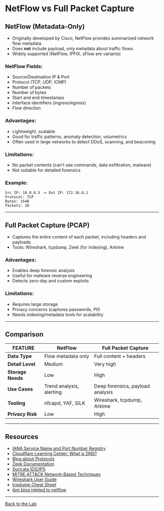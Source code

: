 # NetFlow vs Full Packet Capture

## NetFlow (Metadata-Only)
- Originally developed by Cisco, NetFlow provides summarized network flow metadata.
- Does **not** include payload, only metadata about traffic flows.
- Widely supported (NetFlow, IPFIX, sFlow are variants)

### NetFlow Fields:
- Source/Destination IP & Port
- Protocol (TCP, UDP, ICMP)
- Number of packets
- Number of bytes
- Start and end timestamps
- Interface identifiers (ingress/egress)
- Flow direction

### Advantages:
- Lightweight, scalable
- Good for traffic patterns, anomaly detection, volumetrics
- Often used in large networks to detect DDoS, scanning, and beaconing

### Limitations:
- No packet contents (can't see commands, data exfiltration, malware)
- Not suitable for detailed forensics

### Example:
```
Src IP: 10.0.0.5 -> Dst IP: 172.16.0.1
Protocol: TCP
Bytes: 1540
Packets: 10
```

---

## Full Packet Capture (PCAP)
- Captures the entire content of each packet, including headers and payloads
- Tools: Wireshark, tcpdump, Zeek (for indexing), Arkime

### Advantages:
- Enables deep forensic analysis
- Useful for malware reverse engineering
- Detects zero-day and custom exploits

### Limitations:
- Requires large storage
- Privacy concerns (captures passwords, PII)
- Needs indexing/metadata tools for scalability

---

## Comparison

| FEATURE            | NetFlow              | Full Packet Capture         |
|--------------------|----------------------|------------------------------|
| **Data Type**       | Flow metadata only   | Full content + headers       |
| **Detail Level**    | Medium               | Very high                    |
| **Storage Needs**   | Low                  | High                         |
| **Use Cases**       | Trend analysis, alerting | Deep forensics, payload analysis |
| **Tooling**         | nfcapd, YAF, SiLK     | Wireshark, tcpdump, Arkime  |
| **Privacy Risk**    | Low                  | High                         |

---
## Resources

- [IANA Service Name and Port Number Registry](https://www.iana.org/assignments/service-names-port-numbers/service-names-port-numbers.xhtml)
- [Cloudflare Learning Center: What is DNS?](https://www.cloudflare.com/learning/dns/what-is-dns/)
- [Blog about Protocols](https://www.geeksforgeeks.org/computer-networks/types-of-network-protocols-and-their-uses/)
- [Zeek Documentation](https://docs.zeek.org/en/current/)
- [Suricata IDS/IPS](https://docs.suricata.io/en/latest/)
- [MITRE ATT&CK Network-Based Techniques](https://attack.mitre.org/tactics/TA0011/)
- [Wireshark User Guide](https://www.wireshark.org/docs/wsug_html_chunked/)
- [tcpdump Cheat Sheet](https://danielmiessler.com/study/tcpdump/)
- [ibm blog releted to netflow](https://www.ibm.com/think/topics/netflow)

---
[Back to the Lab](/courseFiles/Lab_05-networkingAndTelemetry/networkingAndTelemetry.md)
